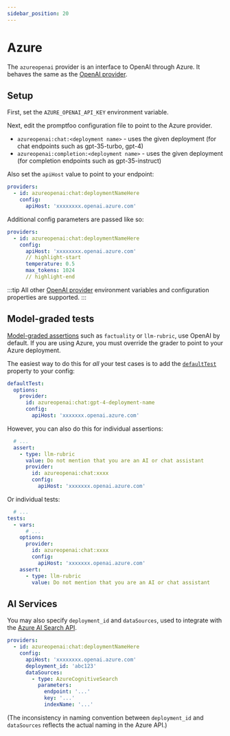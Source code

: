 ```yaml
---
sidebar_position: 20
---
```


# Azure

The `azureopenai` provider is an interface to OpenAI through Azure. It behaves the same as the [OpenAI provider](/docs/providers/openai).

## Setup

First, set the `AZURE_OPENAI_API_KEY` environment variable.

Next, edit the promptfoo configuration file to point to the Azure provider.

- `azureopenai:chat:<deployment name>` - uses the given deployment (for chat endpoints such as gpt-35-turbo, gpt-4)
- `azureopenai:completion:<deployment name>` - uses the given deployment (for completion endpoints such as gpt-35-instruct)

Also set the `apiHost` value to point to your endpoint:

```yaml
providers:
  - id: azureopenai:chat:deploymentNameHere
    config:
      apiHost: 'xxxxxxxx.openai.azure.com'
```

Additional config parameters are passed like so:

```yaml
providers:
  - id: azureopenai:chat:deploymentNameHere
    config:
      apiHost: 'xxxxxxxx.openai.azure.com'
      // highlight-start
      temperature: 0.5
      max_tokens: 1024
      // highlight-end
```

:::tip
All other [OpenAI provider](/docs/providers/openai) environment variables and configuration properties are supported.
:::

## Model-graded tests

[Model-graded assertions](/docs/configuration/expected-outputs/model-graded/) such as `factuality` or `llm-rubric`, use OpenAI by default.  If you are using Azure, you must override the grader to point to your Azure deployment.

The easiest way to do this for _all_ your test cases is to add the [`defaultTest`](/docs/configuration/guide/#default-test-cases) property to your config:

```yaml title=promptfooconfig.yaml
defaultTest:
  options:
    provider:
      id: azureopenai:chat:gpt-4-deployment-name
      config:
        apiHost: 'xxxxxxx.openai.azure.com'
```

However, you can also do this for individual assertions:

```yaml
  # ...
  assert:
    - type: llm-rubric
      value: Do not mention that you are an AI or chat assistant
      provider:
        id: azureopenai:chat:xxxx
        config:
          apiHost: 'xxxxxxx.openai.azure.com'
```

Or individual tests:

```yaml
  # ...
tests:
  - vars:
      # ...
    options:
      provider:
        id: azureopenai:chat:xxxx
        config:
          apiHost: 'xxxxxxx.openai.azure.com'
    assert:
      - type: llm-rubric
        value: Do not mention that you are an AI or chat assistant
```


## AI Services

You may also specify `deployment_id` and `dataSources`, used to integrate with the [Azure AI Search API](https://learn.microsoft.com/en-us/azure/ai-services/openai/concepts/use-your-data#conversation-history-for-better-results).

```yaml
providers:
  - id: azureopenai:chat:deploymentNameHere
    config:
      apiHost: 'xxxxxxxx.openai.azure.com'
      deployment_id: 'abc123'
      dataSources:
        - type: AzureCognitiveSearch
          parameters:
            endpoint: '...'
            key: '...'
            indexName: '...'
```

(The inconsistency in naming convention between `deployment_id` and `dataSources` reflects the actual naming in the Azure API.)
